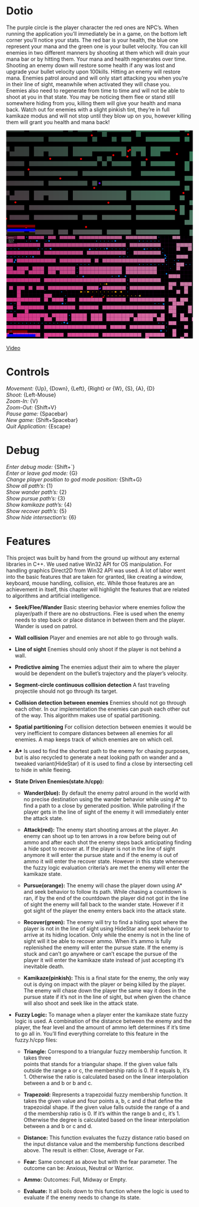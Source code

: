 # **Dotio**
The purple circle is the player character the red ones are NPC’s. When running the application
you’ll immediately be in a game, on the bottom left corner you’ll notice your stats. The red bar is your health, the blue one represent your mana and the green one is your bullet velocity. You can kill enemies in two different manners by shooting at them which will drain your mana bar or by hitting them. Your mana and health regenerates over time. Shooting an enemy down will restore some health if any was lost and upgrade your bullet velocity upon 100kills. Hitting an enemy will restore mana. Enemies patrol around and will only start attacking you when you’re in their line of sight, meanwhile when activated they will chase you. Enemies also need to regenerate from time to time and will not be able to shoot at you in that state. You may be noticing them flee or stand still somewhere hiding from you, killing them will give your health and mana back. Watch out for enemies with a slight pinkish tint, they’re in full kamikaze modus and will not stop until they blow up on you, however killing them will grant you health and mana back!

![Image of recreated skatepark](image.png)

[Video](https://www.youtube.com/watch?v=e6re8cmfn6s)

# **Controls**
*Movement:* {Up}, {Down}, {Left}, {Right} or {W}, {S}, {A}, {D}  
*Shoot:* {Left-Mouse}  
*Zoom-In:* {V}  
*Zoom-Out:* {Shift+V}  
*Pause game:* {Spacebar}  
*New game:* {Shift+Spacebar}  
*Quit Application:* {Escape}  

# **Debug**
*Enter debug mode:* {Shift+`}  
*Enter or leave god mode:* {G}  
*Change player position to god mode position:* {Shift+G}  
*Show all path’s:* {1}  
*Show wander path’s:* {2}  
*Show pursue path’s:* {3}  
*Show kamikaze path’s:* {4}  
*Show recover path’s:* {5}  
*Show hide intersection’s:* {6}  

# **Features**
This project was built by hand from the ground up without any external libraries in C++. We used native Win32 API for OS manipulation. For handling graphics Direct2D from Win32 API was used. A lot of labor went into the basic features that are taken for granted, like creating a window, keyboard, mouse handling, collision, etc. While those features are an achievement in itself, this chapter will highlight the features that are related to algorithms and artificial intelligence.

- **Seek/Flee/Wander**
Basic steering behavior where enemies follow the player/path if there are no
obstructions. Flee is used when the enemy needs to step back or place distance in
between them and the player. Wander is used on patrol.

- **Wall collision**
Player and enemies are not able to go through walls.

- **Line of sight**
Enemies should only shoot if the player is not behind a wall.

- **Predictive aiming**
The enemies adjust their aim to where the player would be dependent on the bullet’s
trajectory and the player’s velocity.

- **Segment-circle continuous collision detection**
A fast traveling projectile should not go through its target.

- **Collision detection between enemies**
Enemies should not go through each other. In our implementation the enemies can push
each other out of the way. This algorithm makes use of spatial partitioning.

- **Spatial partitioning**
For collision detection between enemies it would be very inefficient to compare
distances between all enemies for all enemies. A map keeps track of which enemies are
on which cell.

- __A*__
Is used to find the shortest path to the enemy for chasing purposes, but is also recycled
to generate a neat looking path on wander and a tweaked variant(HideStar) of it is used to
find a close by intersecting cell to hide in while fleeing. 

- **State Driven Enemies(state.h/cpp):**
  - **Wander(blue):** By default the enemy patrol around in the world with no precise
  destination using the wander behavior while using A* to find a path to a close by
  generated position. While patrolling if the player gets in the line of sight of the
  enemy it will immediately enter the attack state.
  
  - **Attack(red):** The enemy start shooting arrows at the player. An enemy can shoot
  up to ten arrows in a row before being out of ammo and after each shot the
  enemy steps back anticipating finding a hide spot to recover at. If the player is
  not in the line of sight anymore it will enter the pursue state and if the enemy is
  out of ammo it will enter the recover state. However in this state whenever the
  fuzzy logic evaluation criteria’s are met the enemy will enter the kamikaze state.
  
  - **Pursue(orange):** The enemy will chase the player down using A* and seek
  behavior to follow its path. While chasing a countdown is ran, if by the end of the
  countdown the player did not got in the line of sight the enemy will fall back to
  the wander state. However if it got sight of the player the enemy enters back into
  the attack state.
  
  - **Recover(green):** The enemy will try to find a hiding spot where the player is not in
  the line of sight using HideStar and seek behavior to arrive at its hiding location.
  Only while the enemy is not in the line of sight will it be able to recover ammo.
  When it’s ammo is fully replenished the enemy will enter the pursue state. If the
  enemy is stuck and can’t go anywhere or can’t escape the pursue of the player it
  will enter the kamikaze state instead of just accepting it’s inevitable death.
  
  - **Kamikaze(pinkish):** This is a final state for the enemy, the only way out is dying
  on impact with the player or being killed by the player. The enemy will chase
  down the player the same way it does in the pursue state if it’s not in the line of
  sight, but when given the chance will also shoot and seek like in the attack state.

- **Fuzzy Logic:** To manage when a player enter the kamikaze state fuzzy logic is used. A
  combination of the distance between the enemy and the player, the fear level and the
  amount of ammo left determines if it’s time to go all in. You’ll find everything correlate to
  this feature in the fuzzy.h/cpp files:
  
  - **Triangle:** Correspond to a triangular fuzzy membership function. It takes three  
  points that stands for a triangular shape. If the given value falls outside the range
  a or c, the membership ratio is 0. If it equals b, it’s 1. Otherwise the ratio is
  calculated based on the linear interpolation between a and b or b and c.

  - **Trapezoid:** Represents a trapezoidal fuzzy membership function. It takes the
  given value and four points a, b, c and d that define the trapezoidal shape. If the
  given value falls outside the range of a and d the membership ratio is 0. If it’s
  within the range b and c, it’s 1. Otherwise the degree is calculated based on the
  linear interpolation between a and b or c and d.

  - **Distance:** This function evaluates the fuzzy distance ratio based on the input
  distance value and the membership functions described above. The result is
  either: Close, Average or Far.

  - **Fear:** Same concept as above but with the fear parameter. The outcome can be:
  Anxious, Neutral or Warrior.

  - **Ammo:** Outcomes: Full, Midway or Empty.

  - **Evaluate:** It all boils down to this function where the logic is used to evaluate if
  the enemy needs to change its state.
